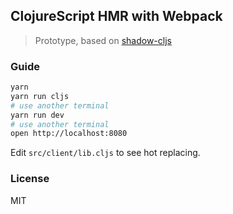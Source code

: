 
ClojureScript HMR with Webpack
---

> Prototype, based on [shadow-cljs](https://github.com/thheller/shadow-cljs/wiki/ClojureScript-for-JS-Devs)

### Guide

```bash
yarn
yarn run cljs
# use another terminal
yarn run dev
# use another terminal
open http://localhost:8080
```

Edit `src/client/lib.cljs` to see hot replacing.

### License

MIT

